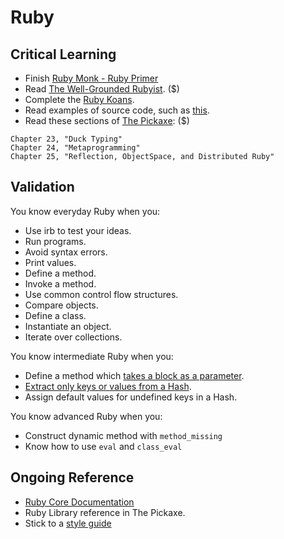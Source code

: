 Ruby
====

Critical Learning
-----------------

* Finish [Ruby Monk - Ruby Primer](http://rubymonk.com/)
* Read [The Well-Grounded Rubyist](http://manning.com/black2/). ($)
* Complete the [Ruby Koans](http://rubykoans.com).
* Read examples of source code, such as [this](https://github.com/jferris/effigy/tree/master/lib).
* Read these sections of
  [The Pickaxe](http://pragprog.com/book/ruby/programming-ruby): ($)

```shell
Chapter 23, "Duck Typing"
Chapter 24, "Metaprogramming"
Chapter 25, "Reflection, ObjectSpace, and Distributed Ruby"
```

Validation
----------

You know everyday Ruby when you:

* Use irb to test your ideas.
* Run programs.
* Avoid syntax errors.
* Print values.
* Define a method.
* Invoke a method.
* Use common control flow structures.
* Compare objects.
* Define a class.
* Instantiate an object.
* Iterate over collections.

You know intermediate Ruby when you:

* Define a method which [takes a block as a parameter](http://blog.codahale.com/2005/11/24/a-ruby-howto-writing-a-method-that-uses-code-blocks/).
* [Extract only keys or values from a Hash](http://www.jasimabasheer.com/posts/meta_introduction_to_ruby.html).
* Assign default values for undefined keys in a Hash.

You know advanced Ruby when you:
* Construct dynamic method with `method_missing`
* Know how to use `eval` and `class_eval`

Ongoing Reference
-----------------

* [Ruby Core Documentation](http://ruby-doc.org/core-1.9.3)
* Ruby Library reference in The Pickaxe.
* Stick to a [style guide](http://build.thoughtbot.com/style-guide)
